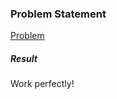 <h3>Problem Statement</h3>

<a href="https://www.hackerrank.com/challenges/python-string-split-and-join">Problem</a>

<h5>Result</h5>

Work perfectly!